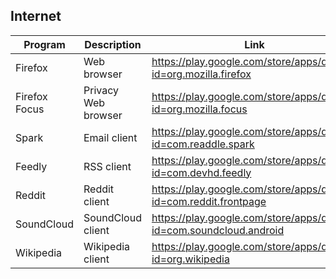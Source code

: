 ## Internet

| Program | Description | Link | Plugins | Comment |
| --- | --- | --- | --- | --- |
| Firefox | Web browser | https://play.google.com/store/apps/details?id=org.mozilla.firefox |
| Firefox Focus | Privacy Web browser | https://play.google.com/store/apps/details?id=org.mozilla.focus |
| Spark | Email client | https://play.google.com/store/apps/details?id=com.readdle.spark |
| Feedly | RSS client | https://play.google.com/store/apps/details?id=com.devhd.feedly |
| Reddit | Reddit client | https://play.google.com/store/apps/details?id=com.reddit.frontpage |
| SoundCloud | SoundCloud client | https://play.google.com/store/apps/details?id=com.soundcloud.android |
| Wikipedia | Wikipedia client | https://play.google.com/store/apps/details?id=org.wikipedia |

